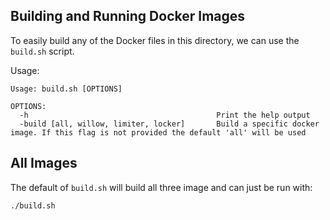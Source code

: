 Building and Running Docker Images
----------------------------------

To easily build any of the Docker files in this directory, we can use the `build.sh` script.

Usage:
```
Usage: build.sh [OPTIONS]

OPTIONS:
  -h                                          Print the help output
  -build [all, willow, limiter, locker]       Build a specific docker image. If this flag is not provided the default 'all' will be used
```

## All Images

The default of `build.sh` will build all three image and can just be run with:
```
./build.sh
```